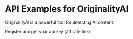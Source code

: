 
# API Examples for OriginalityAI


OriginalityAI is a powerful tool for detecting AI content.


Register and get your api key (affiliate link)



